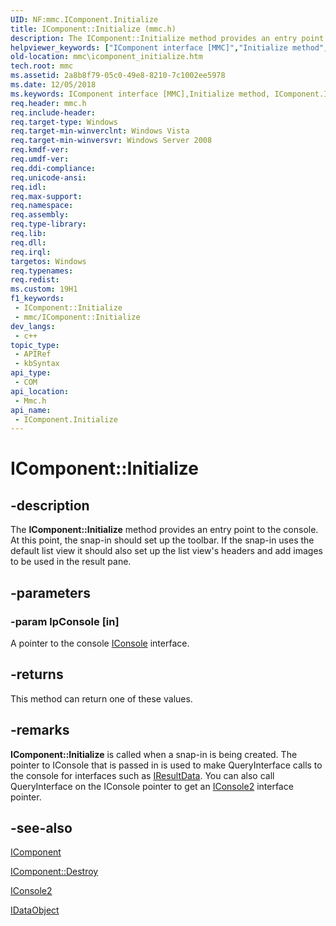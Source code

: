 ```yaml
---
UID: NF:mmc.IComponent.Initialize
title: IComponent::Initialize (mmc.h)
description: The IComponent::Initialize method provides an entry point to the console.
helpviewer_keywords: ["IComponent interface [MMC]","Initialize method","IComponent.Initialize","IComponent::Initialize","Initialize","Initialize method [MMC]","Initialize method [MMC]","IComponent interface","_slate_icomponent_initialize","mmc.icomponent_initialize","mmc/IComponent::Initialize"]
old-location: mmc\icomponent_initialize.htm
tech.root: mmc
ms.assetid: 2a8b8f79-05c0-49e8-8210-7c1002ee5978
ms.date: 12/05/2018
ms.keywords: IComponent interface [MMC],Initialize method, IComponent.Initialize, IComponent::Initialize, Initialize, Initialize method [MMC], Initialize method [MMC],IComponent interface, _slate_icomponent_initialize, mmc.icomponent_initialize, mmc/IComponent::Initialize
req.header: mmc.h
req.include-header: 
req.target-type: Windows
req.target-min-winverclnt: Windows Vista
req.target-min-winversvr: Windows Server 2008
req.kmdf-ver: 
req.umdf-ver: 
req.ddi-compliance: 
req.unicode-ansi: 
req.idl: 
req.max-support: 
req.namespace: 
req.assembly: 
req.type-library: 
req.lib: 
req.dll: 
req.irql: 
targetos: Windows
req.typenames: 
req.redist: 
ms.custom: 19H1
f1_keywords:
 - IComponent::Initialize
 - mmc/IComponent::Initialize
dev_langs:
 - c++
topic_type:
 - APIRef
 - kbSyntax
api_type:
 - COM
api_location:
 - Mmc.h
api_name:
 - IComponent.Initialize
---
```


# IComponent::Initialize


## -description

The <b>IComponent::Initialize</b> method provides an entry point to the console. At this point, the snap-in should set up the toolbar. If the snap-in uses the default list view it should also set up the list view's headers and add images to be used in the result pane.

## -parameters

### -param lpConsole [in]

A pointer to the console 
<a href="/windows/desktop/api/mmc/nn-mmc-iconsole2">IConsole</a> interface.

## -returns

This method can return one of these values.

## -remarks

<b>IComponent::Initialize</b> is called when a snap-in is being created. The pointer to IConsole that is passed in is used to make QueryInterface calls to the console for interfaces such as 
<a href="/windows/desktop/api/mmc/nn-mmc-iresultdata">IResultData</a>. You can also call QueryInterface on the IConsole pointer to get an 
<a href="/windows/desktop/api/mmc/nn-mmc-iconsole2">IConsole2</a> interface pointer.

## -see-also

<a href="/windows/desktop/api/mmc/nn-mmc-icomponent">IComponent</a>



<a href="/windows/desktop/api/mmc/nf-mmc-icomponent-destroy">IComponent::Destroy</a>



<a href="/windows/desktop/api/mmc/nn-mmc-iconsole2">IConsole2</a>



<a href="/windows/desktop/api/objidl/nn-objidl-idataobject">IDataObject</a>